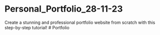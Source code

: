 # Personal_Portfolio_28-11-23
Create a stunning and professional portfolio website from scratch with this step-by-step tutorial!
#   P o r t f o l i o  
 